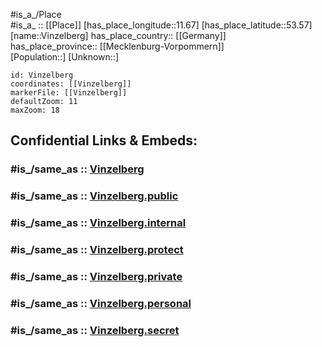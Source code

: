 ﻿---
confidential: public
isDeleted: false
location:
- 53.57
- 11.67
mapmarker: city
mapzoom:
- 7
- 12
SpocWebEntityId: 35317
tags:
- geo/City
type: City
---

#is_a_/Place  
#is_a_ :: [[Place]] 
[has_place_longitude::11.67] 
[has_place_latitude::53.57] 
[name::Vinzelberg] 
has_place_country:: [[Germany]]  
has_place_province:: [[Mecklenburg-Vorpommern]]  
[Population::] 
[Unknown::] 


```leaflet
id: Vinzelberg
coordinates: [[Vinzelberg]] 
markerFile: [[Vinzelberg]] 
defaultZoom: 11 
maxZoom: 18
```


## Confidential Links & Embeds: 

### #is_/same_as :: [Vinzelberg](/_Standards/Earth/Continent/Europe/Europe~Central/Germany/Germany~East/Sachsen-Anhalt/counties~SA/Stendal/cities~Stendal/Stendal-city/Vinzelberg.md) 

### #is_/same_as :: [Vinzelberg.public](/_public/Earth/Continent/Europe/Europe~Central/Germany/Germany~East/Sachsen-Anhalt/counties~SA/Stendal/cities~Stendal/Stendal-city/Vinzelberg.public.md) 

### #is_/same_as :: [Vinzelberg.internal](/_internal/Earth/Continent/Europe/Europe~Central/Germany/Germany~East/Sachsen-Anhalt/counties~SA/Stendal/cities~Stendal/Stendal-city/Vinzelberg.internal.md) 

### #is_/same_as :: [Vinzelberg.protect](/_protect/Earth/Continent/Europe/Europe~Central/Germany/Germany~East/Sachsen-Anhalt/counties~SA/Stendal/cities~Stendal/Stendal-city/Vinzelberg.protect.md) 

### #is_/same_as :: [Vinzelberg.private](/_private/Earth/Continent/Europe/Europe~Central/Germany/Germany~East/Sachsen-Anhalt/counties~SA/Stendal/cities~Stendal/Stendal-city/Vinzelberg.private.md) 

### #is_/same_as :: [Vinzelberg.personal](/_personal/Earth/Continent/Europe/Europe~Central/Germany/Germany~East/Sachsen-Anhalt/counties~SA/Stendal/cities~Stendal/Stendal-city/Vinzelberg.personal.md) 

### #is_/same_as :: [Vinzelberg.secret](/_secret/Earth/Continent/Europe/Europe~Central/Germany/Germany~East/Sachsen-Anhalt/counties~SA/Stendal/cities~Stendal/Stendal-city/Vinzelberg.secret.md)

